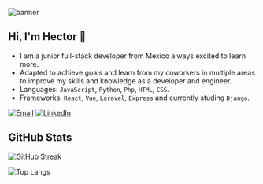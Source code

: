 ![banner](https://github.com/user-attachments/assets/ddcba4f2-3f3b-41db-913c-94c3ee846132)


## Hi, I'm Hector 👋

* I am a junior full-stack developer from Mexico always excited to learn more.
* Adapted to achieve goals and learn from my coworkers in multiple areas to improve my skills and knowledge as a developer and engineer.
* Languages: `JavaScript`, `Python`, `Php`, `HTML`, `CSS`.
* Frameworks: `React`, `Vue`, `Laravel`, `Express` and currently studing `Django`.

[![Email](https://img.shields.io/badge/Email-hectorgarx2@gmail.com-red?style=flat&logo=gmail)](mailto:hectorgarx2@gmail.com)
[![LinkedIn](https://img.shields.io/badge/🔗LinkedIn-Hector_Garcia-blue?style=flat&logo=linkedin)](https://www.linkedin.com/in/hector-garcia-garcia/)

## GitHub Stats
[![GitHub Streak](https://streak-stats.demolab.com?user=Hecgarx2&theme=tokyonight&mode=weekly)](https://git.io/streak-stats)

![Top Langs](https://github-readme-stats.vercel.app/api/top-langs/?username=Hecgarx2&layout=compact&theme=tokyonight)
